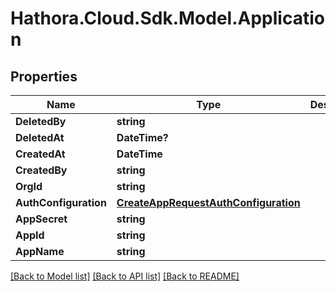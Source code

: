 # Hathora.Cloud.Sdk.Model.Application

## Properties

Name | Type | Description | Notes
------------ | ------------- | ------------- | -------------
**DeletedBy** | **string** |  | 
**DeletedAt** | **DateTime?** |  | 
**CreatedAt** | **DateTime** |  | 
**CreatedBy** | **string** |  | 
**OrgId** | **string** |  | 
**AuthConfiguration** | [**CreateAppRequestAuthConfiguration**](CreateAppRequestAuthConfiguration.md) |  | 
**AppSecret** | **string** |  | 
**AppId** | **string** |  | 
**AppName** | **string** |  | 

[[Back to Model list]](../README.md#documentation-for-models) [[Back to API list]](../README.md#documentation-for-api-endpoints) [[Back to README]](../README.md)

